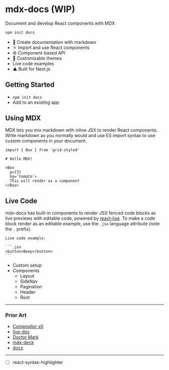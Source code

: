 
# mdx-docs (WIP)

Document and develop React components with MDX

```sh
npm init docs
```

- :memo: Create documentation with markdown
- :atom_symbol: Import and use React components
- :gear: Component-based API
- :nail_care: Customizable themes
- Live code examples
- ▲ Built for Next.js

## Getting Started

- `npm init docs`
- Add to an existing app

## Using MDX

MDX lets you mix markdown with inline JSX to render React components.
Write markdown as you normally would and use ES import syntax to use custom components in your document.

```mdx
import { Box } from 'grid-styled'

# Hello MDX!

<Box
  p={3}
  bg='tomato'>
  This will render as a component
</Box>
```

## Live Code

mdx-docs has built-in components to render JSX fenced code blocks as live previews with editable code, powered by [react-live][].
To make a code block render as an editable example, use the `.jsx` language attribute (note the `.` prefix).

````mdx
Live code example:

```.jsx
<button>Beep</button>
```
````

[react-live]: https://github.com/formidable/react-live

- Custom setup
- Components
  - Layout
  - SideNav
  - Pagination
  - Header
  - Root

---

### Prior Art

- [Compositor x0][]
- [live-doc][]
- [Doctor Mark][]
- [mdx-deck][]
- [docz][]

[Compositor x0]: https://compositor.io/x0
[live-doc]: https://github.com/jxnblk/live-doc
[Doctor Mark]: https://github.com/jxnblk/doctor-mark
[mdx-deck]: https://github.com/jxnblk/mdx-deck
[docz]: https://github.com/pedronauck/docz

---

- [ ] react-syntax-highlighter

